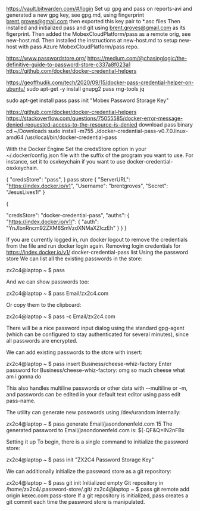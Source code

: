 https://vault.bitwarden.com/#/login
Set up gpg and pass on reports-avi and 
generated a new gpg key, see gpg.md, using fingerprint brent.groves@gmail.com
then exported this key pair to *.asc files
Then installed and initialized pass and git using brent.groves@gmail.com as its figerprint.
Then added the MobexCloudPlatform/pass as a remote orig, see new-host.md.
Then installed the instructions at new-host.md to setup new-host with pass Azure MobexCloudPlatform/pass repo.

https://www.passwordstore.org/
https://medium.com/@chasinglogic/the-definitive-guide-to-password-store-c337a8f023a1
https://github.com/docker/docker-credential-helpers

https://geoffhudik.com/tech/2020/09/15/docker-pass-credential-helper-on-ubuntu/
sudo apt-get -y install gnupg2 pass rng-tools jq 

sudo apt-get install pass
pass init "Mobex Password Storage Key"

https://github.com/docker/docker-credential-helpers
https://stackoverflow.com/questions/75055585/docker-error-message-denied-requested-access-to-the-resource-is-denied
download pass binary
cd ~/Downloads
sudo install -m755 ./docker-credential-pass-v0.7.0.linux-amd64 /usr/local/bin/docker-credential-pass

With the Docker Engine
Set the credsStore option in your ~/.docker/config.json file with the suffix of the program you want to use. For instance, set it to osxkeychain if you want to use docker-credential-osxkeychain.

{
  "credsStore": "pass",
}
pass store {
  "ServerURL": "https://index.docker.io/v1",
  "Username": "brentgroves",
  "Secret": "JesusLives1!"
}

{

  "credsStore": "docker-credential-pass",
	"auths": {
		"https://index.docker.io/v1/": {
			"auth": "YnJlbnRncm92ZXM6SmVzdXNMaXZlczEh"
		}
	}
}

If you are currently logged in, run docker logout to remove the credentials from the file and run docker login again.
Removing login credentials for https://index.docker.io/v1/
docker-credential-pass list
Using the password store
We can list all the existing passwords in the store:

zx2c4@laptop ~ $ pass

And we can show passwords too:

zx2c4@laptop ~ $ pass Email/zx2c4.com

Or copy them to the clipboard:

zx2c4@laptop ~ $ pass -c Email/zx2c4.com

There will be a nice password input dialog using the standard gpg-agent (which can be configured to stay authenticated for several minutes), since all passwords are encrypted.

We can add existing passwords to the store with insert:

zx2c4@laptop ~ $ pass insert Business/cheese-whiz-factory
Enter password for Business/cheese-whiz-factory: omg so much cheese what am i gonna do

This also handles multiline passwords or other data with --multiline or -m, and passwords can be edited in your default text editor using pass edit pass-name.

The utility can generate new passwords using /dev/urandom internally:

zx2c4@laptop ~ $ pass generate Email/jasondonenfeld.com 15
The generated password to Email/jasondonenfeld.com is:
$(-QF&Q=IN2nFBx

Setting it up
To begin, there is a single command to initialize the password store:

zx2c4@laptop ~ $ pass init "ZX2C4 Password Storage Key"

We can additionally initialize the password store as a git repository:

zx2c4@laptop ~ $ pass git init
Initialized empty Git repository in /home/zx2c4/.password-store/.git/
zx2c4@laptop ~ $ pass git remote add origin kexec.com:pass-store
If a git repository is initialized, pass creates a git commit each time the password store is manipulated.
